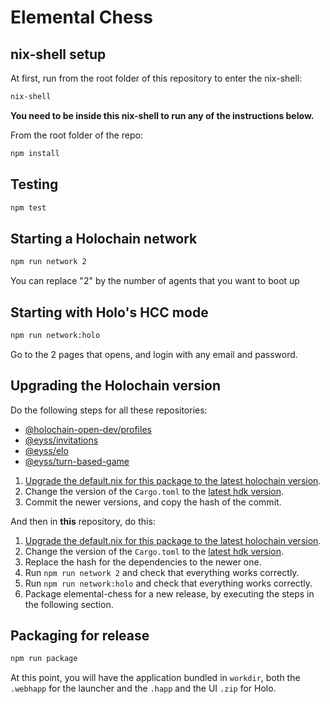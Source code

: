 # Elemental Chess

## nix-shell setup

At first, run from the root folder of this repository to enter the nix-shell:

```bash
nix-shell
```

**You need to be inside this nix-shell to run any of the instructions below.**

From the root folder of the repo:

```bash
npm install
```

## Testing

```bash
npm test
```

## Starting a Holochain network

```bash
npm run network 2
```

You can replace "2" by the number of agents that you want to boot up

## Starting with Holo's HCC mode

```bash
npm run network:holo
```

Go to the 2 pages that opens, and login with any email and password.

## Upgrading the Holochain version

Do the following steps for all these repositories:

- [@holochain-open-dev/profiles](https://github.com/holochain-open-dev/profiles)
- [@eyss/invitations](https://github.com/eyss/invitations)
- [@eyss/elo](https://github.com/eyss/elo)
- [@eyss/turn-based-game](https://github.com/eyss/turn-based-game)

1. [Upgrade the default.nix for this package to the latest holochain version](https://github.com/holochain-open-dev/wiki/wiki/How-to-upgrade-the-Holochain-version-of-a-project-with-Nix#upgrading-to-the-latest-holochain-release).
2. Change the version of the `Cargo.toml` to the [latest hdk version](https://crates.io/crates/hdk).
3. Commit the newer versions, and copy the hash of the commit.

And then in **this** repository, do this:
1. [Upgrade the default.nix for this package to the latest holochain version](https://github.com/holochain-open-dev/wiki/wiki/How-to-upgrade-the-Holochain-version-of-a-project-with-Nix#upgrading-to-the-latest-holochain-release).
2. Change the version of the `Cargo.toml` to the [latest hdk version](https://crates.io/crates/hdk).
3. Replace the hash for the dependencies to the newer one.
4. Run `npm run network 2` and check that everything works correctly.
5. Run `npm run network:holo` and check that everything works correctly.
6. Package elemental-chess for a new release, by executing the steps in the following section.


## Packaging for release

```bash
npm run package
```

At this point, you will have the application bundled in `workdir`, both the `.webhapp` for the launcher and the `.happ` and the UI `.zip` for Holo.

